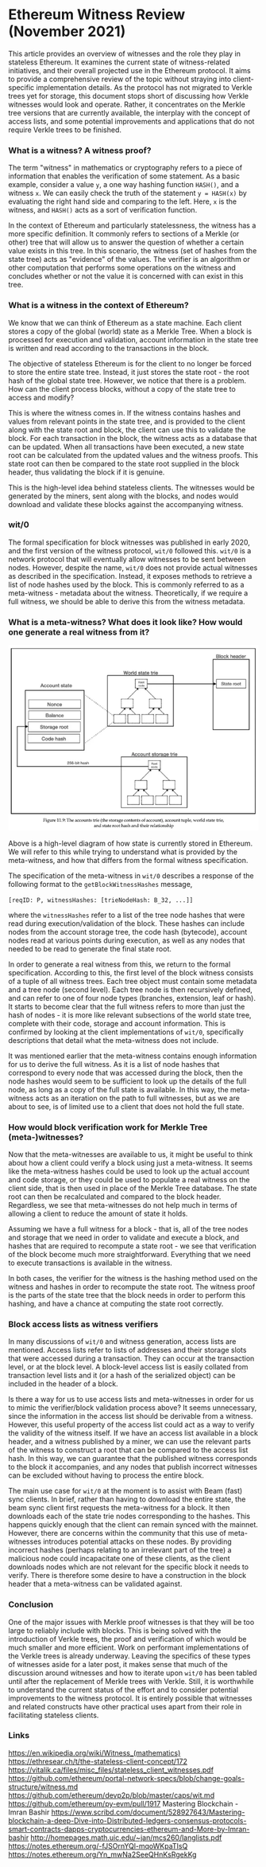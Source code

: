 # Ethereum Witness Review (November 2021)

This article provides an overview of witnesses and the role they play in stateless Ethereum. It examines the current state of witness-related initiatives, and their overall projected use in the Ethereum protocol. It aims to provide a comprehensive review of the topic without straying into client-specific implementation details. As the protocol has not migrated to Verkle trees yet for storage, this document stops short of discussing how Verkle witnesses would look and operate. Rather, it concentrates on the Merkle tree versions that are currently available, the interplay with the concept of access lists, and some potential improvements and applications that do not require Verkle trees to be finished.

### What is a witness? A witness proof?
The term "witness" in mathematics or cryptography refers to a piece of information that enables the verification of some statement. As a basic example, consider a value `y`, a one way hashing function `HASH()`, and a witness `x`. We can easily check the truth of the statement `y = HASH(x)` by evaluating the right hand side and comparing to the left. Here, `x` is the witness, and `HASH()` acts as a sort of verification function.

In the context of Ethereum and particularly statelessness, the witness has a more specific definition. It commonly refers to sections of a Merkle (or other) tree that will allow us to answer the question of whether a certain value exists in this tree. In this scenario, the witness (set of hashes from the state tree) acts as "evidence" of the values. The verifier is an algorithm or other computation that performs some operations on the witness and concludes whether or not the value it is concerned with can exist in this tree.

### What is a witness in the context of Ethereum?
We know that we can think of Ethereum as a state machine. Each client stores a copy of the global (world) state as a Merkle Tree. When a block is processed for execution and validation, account information in the state tree is written and read according to the transactions in the block.

The objective of stateless Ethereum is for the client to no longer be forced to store the entire state tree. Instead, it just stores the state root - the root hash of the global state tree. However, we notice that there is a problem. How can the client process blocks, without a copy of the state tree to access and modify?

This is where the witness comes in. If the witness contains hashes and values from relevant points in the state tree, and is provided to the client along with the state root and block, the client can use this to validate the block. For each transaction in the block, the witness acts as a database that can be updated. When all transactions have been executed, a new state root can be calculated from the updated values and the witness proofs. This state root can then be compared to the state root supplied in the block header, thus validating the block if it is genuine. 

This is the high-level idea behind stateless clients. The witnesses would be generated by the miners, sent along with the blocks, and nodes would download and validate these blocks against the accompanying witness.

### wit/0
The formal specification for block witnesses was published in early 2020, and the first version of the witness protocol, `wit/0` followed this. `wit/0` is a network protocol that will eventually allow witnesses to be sent between nodes. However, despite the name, `wit/0` does not provide actual witnesses as described in the specification. Instead, it exposes methods to retrieve a list of node hashes used by the block. This is commonly referred to as a meta-witness - metadata about the witness. Theoretically, if we require a full witness, we should be able to derive this from the witness metadata.

### What is a meta-witness? What does it look like? How would one generate a real witness from it?

![Image comes from Chapter 11 of Mastering Blockchain (3rd Edition) by Imran Bashir](ethereum-state-storage.png)

Above is a high-level diagram of how state is currently stored in Ethereum. We will refer to this while trying to understand what is provided by the meta-witness, and how that differs from the formal witness specification.

The specification of the meta-witness in `wit/0` describes a response of the following format to the `getBlockWitnessHashes` message,

`[reqID: P, witnessHashes: [trieNodeHash: B_32, ...]]`

where the `witnessHashes` refer to a list of the tree node hashes that were read during execution/validation of the block. These hashes can include nodes from the account storage tree, the code hash (bytecode), account nodes read at various points during execution, as well as any nodes that needed to be read to generate the final state root.

In order to generate a real witness from this, we return to the formal specification. According to this, the first level of the block witness consists of a tuple of all witness trees. Each tree object must contain some metadata and a tree node (second level). Each tree node is then recursively defined, and can refer to one of four node types (branches, extension, leaf or hash). It starts to become clear that the full witness refers to more than just the hash of nodes - it is more like relevant subsections of the world state tree, complete with their code, storage and account information. This is confirmed by looking at the client implementations of `wit/0`, specifically descriptions that detail what the meta-witness does not include.

It was mentioned earlier that the meta-witness contains enough information for us to derive the full witness. As it is a list of node hashes that correspond to every node that was accessed during the block, then the node hashes would seem to be sufficient to look up the details of the full node, as long as a copy of the full state is available. In this way, the meta-witness acts as an iteration on the path to full witnesses, but as we are about to see, is of limited use to a client that does not hold the full state.

### How would block verification work for Merkle Tree (meta-)witnesses?
Now that the meta-witnesses are available to us, it might be useful to think about how a client could verify a block using just a meta-witness. It seems like the meta-witness hashes could be used to look up the actual account and code storage, or they could be used to populate a real witness on the client side, that is then used in place of the Merkle Tree database. The state root can then be recalculated and compared to the block header. Regardless, we see that meta-witnesses do not help much in terms of allowing a client to reduce the amount of state it holds.

Assuming we have a full witness for a block - that is, all of the tree nodes and storage that we need in order to validate and execute a block, and hashes that are required to recompute a state root - we see that verification of the block become much more straightforward. Everything that we need to execute transactions is available in the witness.

In both cases, the verifier for the witness is the hashing method used on the witness and hashes in order to recompute the state root. The witness proof is the parts of the state tree that the block needs in order to perform this hashing, and have a chance at computing the state root correctly.

### Block access lists as witness verifiers
In many discussions of `wit/0` and witness generation, access lists are mentioned. Access lists refer to lists of addresses and their storage slots that were accessed during a transaction. They can occur at the transaction level, or at the block level. A block-level access list is easily collated from transaction level lists and it (or a hash of the serialized object) can be included in the header of a block.

Is there a way for us to use access lists and meta-witnesses in order for us to mimic the verifier/block validation process above? It seems unnecessary, since the information in the access list should be derivable from a witness. However, this useful property of the access list could act as a way to verify the validity of the witness itself. If we have an access list available in a block header, and a witness published by a miner, we can use the relevant parts of the witness to construct a root that can be compared to the access list hash. In this way, we can guarantee that the published witness corresponds to the block it accompanies, and any nodes that publish incorrect witnesses can be excluded without having to process the entire block.

The main use case for `wit/0` at the moment is to assist with Beam (fast) sync clients. In brief, rather than having to download the entire state, the beam sync client first requests the meta-witness for a block. It then downloads each of the state trie nodes corresponding to the hashes. This happens quickly enough that the client can remain synced with the mainnet. However, there are concerns within the community that this use of meta-witnesses introduces potential attacks on these nodes. By providing incorrect hashes (perhaps relating to an irrelevant part of the tree) a malicious node could incapacitate one of these clients, as the client downloads nodes which are not relevant for the specific block it needs to verify. There is therefore some desire to have a construction in the block header that a meta-witness can be validated against.

### Conclusion
One of the major issues with Merkle proof witnesses is that they will be too large to reliably include with blocks. This is being solved with the introduction of Verkle trees, the proof and verification of which would be much smaller and more efficient. Work on performant implementations of the Verkle trees is already underway. Leaving the specifics of these types of  witnesses aside for a later post, it makes sense that much of the discussion around witnesses and how to iterate upon `wit/0` has been tabled until after the replacement of Merkle trees with Verkle. Still, it is worthwhile to understand the current status of the effort and to consider potential improvements to the witness protocol. It is entirely possible that witnesses and related constructs have other practical uses apart from their role in facilitating stateless clients.

### Links
https://en.wikipedia.org/wiki/Witness_(mathematics)
https://ethresear.ch/t/the-stateless-client-concept/172
https://vitalik.ca/files/misc_files/stateless_client_witnesses.pdf
https://github.com/ethereum/portal-network-specs/blob/change-goals-structure/witness.md
https://github.com/ethereum/devp2p/blob/master/caps/wit.md
https://github.com/ethereum/py-evm/pull/1917
Mastering Blockchain - Imran Bashir https://www.scribd.com/document/528927643/Mastering-blockchain-a-deep-Dive-into-Distributed-ledgers-consensus-protocols-smart-contracts-dapps-cryptocurrencies-ethereum-and-More-by-Imran-bashir
http://homepages.math.uic.edu/~jan/mcs260/langlists.pdf
https://notes.ethereum.org/-fJSOrnYQl-mqoWKpaTIsQ
https://notes.ethereum.org/Yn_mwNa2SeeQHnKsRgekKg